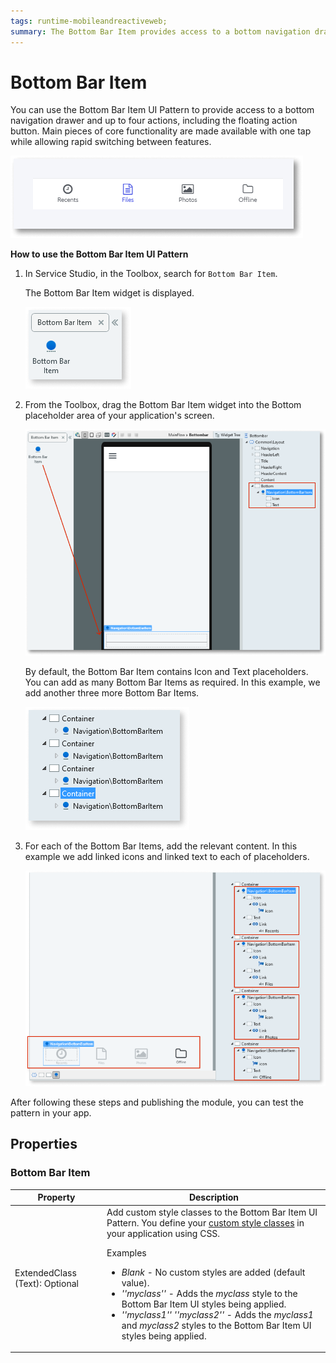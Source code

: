 ```yaml
---
tags: runtime-mobileandreactiveweb;  
summary: The Bottom Bar Item provides access to a bottom navigation drawer
---
```


# Bottom Bar Item 

You can use the Bottom Bar Item UI Pattern to provide access to a bottom navigation drawer and up to four actions, including the floating action button. Main pieces of core functionality are made available with one tap while allowing rapid switching between features.

![](<images/bottombaritem-1-ss.png>)

**How to use the Bottom Bar Item UI Pattern**

1. In Service Studio, in the Toolbox, search for `Bottom Bar Item`.
  
    The Bottom Bar Item widget is displayed.

    ![](<images/bottombaritem-3-ss.png>)

1. From the Toolbox, drag the Bottom Bar Item  widget into the Bottom placeholder area of your application's screen.

    ![](<images/bottombaritem-2-ss.png>)

    By default, the Bottom Bar Item contains Icon and Text placeholders. You can add as many Bottom Bar Items as required. In this example, we add another three more Bottom Bar Items.

    ![](<images/bottombaritem-4-ss.png>)
      
1. For each of the Bottom Bar Items, add the relevant content. In this example we add linked icons and linked text to each of placeholders.

    ![](<images/bottombaritem-5-ss.png>)

After following these steps and publishing the module, you can test the pattern in your app.

## Properties

### Bottom Bar Item

| Property | Description |
|---|---|
| ExtendedClass (Text): Optional | Add custom style classes to the Bottom Bar Item UI Pattern. You define your [custom style classes](../../../look-feel/css.md) in your application using CSS. <p>Examples <ul><li>_Blank_ - No custom styles are added (default value).</li><li>_''myclass''_ - Adds the _myclass_ style to the Bottom Bar Item UI styles being applied.</li><li>_''myclass1'' ''myclass2''_ - Adds the _myclass1_ and _myclass2_ styles to the Bottom Bar Item UI styles being applied.</li></ul></p> |